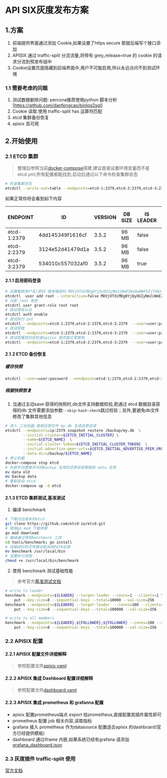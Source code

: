 # API SIX灰度发布方案

## 1.方案
1. 前端提供界面通过添加 Cookie,如果设置了https secure 那就后端写个接口添加
2. APISIX 通过 traffic-split 分流流量,将带有 grey_release=true 的 cookie 的请求分流到预发布组中
3. Cookie设置页面隐藏到前端界面中,用户不可能启用,所以永远访问不到测试环境


### 1.1 需要考虑的问题
1. 测试数据删除问题: percona推荐使用python 脚本分析[https://github.com/danfengcao/binlog2sql]
2. Cookie 读取:使用 traffic-split has 运算符匹配
3. etcd 集群备份恢复
4. apisix 高可用
 

## 2.开始使用
### 2.1 ETCD 集群
> 整理后参照当前[docker-compose](./docker-compose.yml)搭建,建议直接设置环境变量而不是 etcd.yml,所有配置都能找到,启动后通过以下命令检查集群状态


```bash
# 检查集群状态
etcdctl --write-out=table --endpoints=etcd-1:2379,etcd-2:2379,etcd-3:2379 endpoint status
```

如果正常你将会看到如下内容

|  ENDPOINT   |        ID        | VERSION | DB SIZE | IS LEADER | IS LEARNER | RAFT TERM | RAFT INDEX | RAFT APPLIED INDEX | ERRORS |
|-------------|------------------|---------|---------|-----------|------------|-----------|------------|--------------------|--------|
| etcd-1:2379 | 4dd145349f1616cf |   3.5.2 |   96 MB |     false |      false |         5 |     128639 |             128639 |        |
| etcd-2:2379 | 3124e52d41479d1a |   3.5.2 |   96 MB |     false |      false |         5 |     128640 |             128640 |        |
| etcd-3:2379 | 534010c557032af0 |   3.5.2 |   96 MB |      true |      false |         5 |     128641 |             128641 |        |

#### 2.1.1 启用密码登录

```bash
# 设置集群用户名/密码 使用强密码 MDVjOTdiMDg0YjQyOGIyNmJiNmE2NzAwNWFhZjY4NzUK
etcdctl  user add root --interactive=false MDVjOTdiMDg0YjQyOGIyNmJiNmE2NzAwNWFhZjY4NzUK
# 分配 root 角色
etcdctl user grant-role root root
# 启动登陆认证
etcdctl auth enable
# 尝试执行 put
etcdctl --endpoints=etcd-1:2379,etcd-2:2379,etcd-3:2379  --user=user:password put foo bar
# 尝试获取
etcdctl --endpoints=etcd-1:2379,etcd-2:2379,etcd-3:2379  --user=user:password get foo
# 尝试部署成功后检查apisix 是否能正常使用
etcdctl --endpoints=etcd-1:2379,etcd-2:2379,etcd-3:2379  --user=user:password get /apisix --prefix --keys-only
```

#### 2.1.2 ETCD 备份恢复

##### 缓存快照

```bash 
etcdctl --user=user:password --enndpoint=etcd-1:2379,etcd-2:2379,etcd-3:2379 snapshot save /backup/my.db
```
##### 根据快照恢复

1. 当通过主动save 获得的快照时,db文件支持数据校验,若通过 etcd 数据目录获得的db 文件需要添加参数`--skip-hash-check`跳过校验；另外,要避免db文件修改了集群其他信息

```bash
# 进入 三台机器,使用还原文件 my.db 生成还原目录
etcdctl --endpoints=ip:2379 snapshot restore /backup/my.db  \
        --initial-cluster=${ETCD_INITIAL_CLUSTER} \
        --name=${ETCD_NAME}  \
        --initial-cluster-token=${ETCD_INITIAL_CLUSTER_TOKEN}  \
        --initial-advertise-peer-urls=${ETCD_INITIAL_ADVERTISE_PEER_URLS}  \
        --data-dir=/backup/${ETCD_NAME}
# 停止机器
docker-compose stop etcd 
# 外部手动更换手动将backup 生成的还原目录替换到 data 目录
mv data old
mv backup data
# 重新启动 etcd
docker-compose up -d etcd
```
#### 2.1.3 ETCD 集群测试,基准测试
1. 编译 benchmark
```bash
# 下载对应版本的etcd
git clone https://github.com/etcd-io/etcd.git
# 使用go mod 下载依赖
go mod download
# 编译通过得到benchmark 工具
cd tools/benchmark; go install 
# 将编译好的文件移动到系统PATH目录
mv benchmark /usr/local/bin
# 设置执行权限
chmod +x /usr/local/bin/benchmark
```
2. 使用 benchmark 测试基础性能
> 参考官方[基准测试文档](https://etcd.io/docs/v3.5/op-guide/performance/)
```bash
# write to leader
benchmark --endpoints=${LEADER} --target-leader --conns=1 --clients=1 \
    put --key-size=8 --sequential-keys --total=10000 --val-size=256
benchmark --endpoints=${LEADER} --target-leader  --conns=100 --clients=1000 \
    put --key-size=8 --sequential-keys --total=100000 --val-size=256

# write to all members
benchmark --endpoints=${LEADER},${FOLLOWER},${FOLLOWER} --conns=100 --clients=1000 \
    put --key-size=8 --sequential-keys --total=100000 --val-size=256
```

### 2.2 APISIX 配置
#### 2.2.1 APISIX 配置文件详细解释
>参照配置文件[apisix.yaml](./apisix.yaml)
#### 2.2.2 APISIX 集成 Dashboard 配置详细解释
>参照配置文件[dashboard.yaml](./dashboard.yaml)
#### 2.2.3 APISIX 集成 prometheus 和 grafanna 配置
* apisix 配置prometheus端点 export 给prometheus,直接配置其插件属性即可
* prometheus 配置 job 相关内容,读取指标
* grafana 接入 prometheus 作为datasource 配置适合apisix 的dashboard(官方已经提供模板)
* dashboard 通过iframe 内嵌,如果系统已经有grafana 请添加[grafana_dashboard.json](./grafana_dashboard.json)
### 2.3 灰度插件 traffic-split 使用
[官方文档](https://apisix.apache.org/zh/docs/apisix/plugins/traffic-split)



